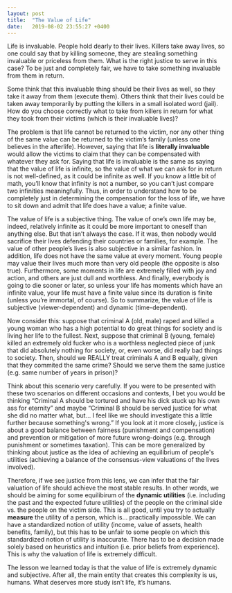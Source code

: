 ```yaml
---
layout: post
title:  "The Value of Life"
date:   2019-08-02 23:55:27 +0400
---
```


Life is invaluable. People hold dearly to their lives. Killers take away lives, so one could say that by killing someone, they are stealing something invaluable or priceless from them. What is the right justice to serve in this case? To be just and completely fair, we have to take something invaluable from them in return.

Some think that this invaluable thing should be their lives as well, so they take it away from them (execute them). Others think that their lives could be taken away temporarily by putting the killers in a small isolated word (jail). How do you choose correctly what to take from killers in return for what they took from their victims (which is their invaluable lives)?

The problem is that life cannot be returned to the victim, nor any other thing of the same value can be returned to the victim’s family (unless one believes in the afterlife). However, saying that life is **literally invaluable** would allow the victims to claim that they can be compensated with whatever they ask for. Saying that life is invaluable is the same as saying that the value of life is infinite, so the value of what we can ask for in return is not well-defined, as it could be infinite as well. If you know a little bit of math, you’ll know that infinity is not a number, so you can’t just compare two infinities meaningfully. Thus, in order to understand how to be completely just in determining the compensation for the loss of life, we have to sit down and admit that life does have a value; a finite value.

The value of life is a subjective thing. The value of one’s own life may be, indeed, relatively infinite as it could be more important to oneself than anything else. But that isn’t always the case. If it was, then nobody would sacrifice their lives defending their countries or families, for example. The value of other people’s lives is also subjective in a similar fashion. In addition, life does not have the same value at every moment. Young people may value their lives much more than very old people (the opposite is also true). Furthermore, some moments in life are extremely filled with joy and action, and others are just dull and worthless. And finally, everybody is going to die sooner or later, so unless your life has moments which have an infinite value, your life must have a finite value since its duration is finite (unless you’re immortal, of course). So to summarize, the value of life is subjective (viewer-dependent) and dynamic (time-dependent).

Now consider this: suppose that criminal A (old, male) raped and killed a young woman who has a high potential to do great things for society and is living her life to the fullest. Next, suppose that criminal B (young, female) killed an extremely old fucker who is a worthless neglected piece of junk that did absolutely nothing for society, or, even worse, did really bad things to society. Then, should we REALLY treat criminals A and B equally, given that they commited the same crime? Should we serve them the same justice (e.g. same number of years in prison)?

Think about this scenario very carefully. If you were to be presented with these two scenarios on different occasions and contexts, I bet you would be thinking “Criminal A should be tortured and have his dick stuck up his own ass for eternity” and maybe “Criminal B should be served justice for what she did no matter what, but… I feel like we should investigate this a little further because something's wrong.” If you look at it more closely, justice is about a good balance between fairness (punishment and compensation) and prevention or mitigation of more future wrong-doings (e.g. through punishment or sometimes taxation). This can be more generalized by thinking about justice as the idea of achieving an equilibrium of people's utilities (achieving a balance of the consensus-view valuations of the lives involved).

Therefore, if we see justice from this lens, we can infer that the fair valuation of life should achieve the most stable results. In other words, we should be aiming for some equilibirum of the **dynamic utilities** (i.e. including the past and the expected future utilities) of the people on the criminal side vs. the people on the victim side. This is all good, until you try to actually **measure** the utility of a person, which is… practically impossible. We can have a standardized notion of utility (income, value of assets, health benefits, family), but this has to be unfair to some people on which this standardized notion of utility is inaccurate. There has to be a decision made solely based on heuristics and intuition (i.e. prior beliefs from experience). This is why the valuation of life is extremely difficult.

The lesson we learned today is that the value of life is extremely dynamic and subjective. After all, the main entity that creates this complexity is us, humans. What deserves more study isn’t life, it’s humans.
